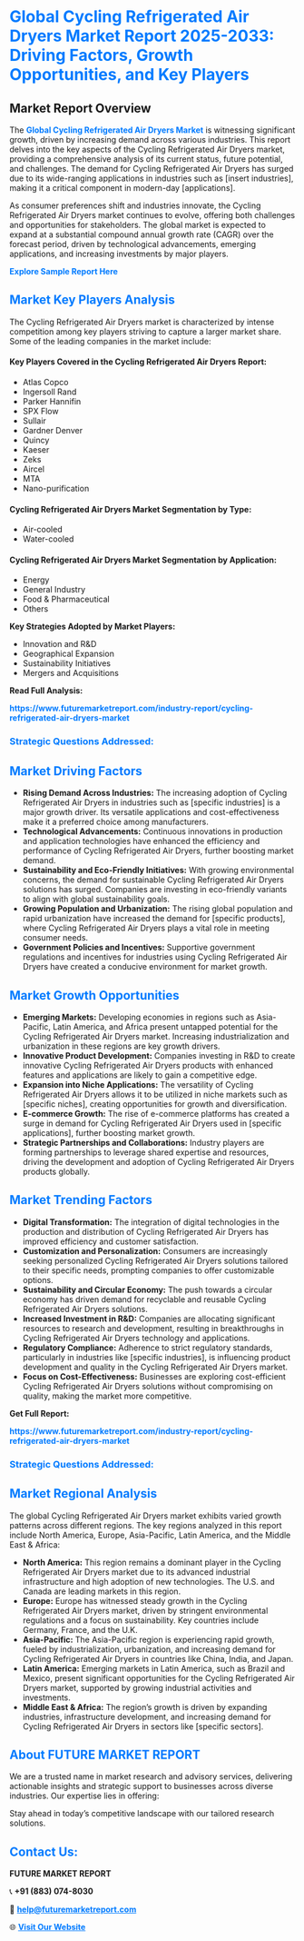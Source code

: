 <h1 style="color: #007BFF;">Global Cycling Refrigerated Air Dryers Market Report 2025-2033: Driving Factors, Growth Opportunities, and Key Players</h1>

<section id="overview">
<h2>Market Report Overview</h2>
<p>The <a href="https://www.futuremarketreport.com/industry-report/cycling-refrigerated-air-dryers-market" style="color: #007BFF; text-decoration: none;"><strong>Global Cycling Refrigerated Air Dryers Market</strong></a> is witnessing significant growth, driven by increasing demand across various industries. This report delves into the key aspects of the Cycling Refrigerated Air Dryers market, providing a comprehensive analysis of its current status, future potential, and challenges. The demand for Cycling Refrigerated Air Dryers has surged due to its wide-ranging applications in industries such as [insert industries], making it a critical component in modern-day [applications].</p>
<p>As consumer preferences shift and industries innovate, the Cycling Refrigerated Air Dryers market continues to evolve, offering both challenges and opportunities for stakeholders. The global market is expected to expand at a substantial compound annual growth rate (CAGR) over the forecast period, driven by technological advancements, emerging applications, and increasing investments by major players.</p>
</section>

<section id="overview">
<p><a href="https://www.futuremarketreport.com/request-sample/reportId=26954" style="color: #007BFF; text-decoration: none;"><strong>Explore Sample Report Here</strong></a></p>
</section>

<section id="key-players">
<h2 style="color: #007BFF;">Market Key Players Analysis</h2>
<p>The Cycling Refrigerated Air Dryers market is characterized by intense competition among key players striving to capture a larger market share. Some of the leading companies in the market include:</p>
<h4>Key Players Covered in the Cycling Refrigerated Air Dryers Report:</h4>
<ul><li>Atlas Copco</li><li>Ingersoll Rand</li><li>Parker Hannifin</li><li>SPX Flow</li><li>Sullair</li><li>Gardner Denver</li><li>Quincy</li><li>Kaeser</li><li>Zeks</li><li>Aircel</li><li>MTA</li><li>Nano-purification</li></ul>
<h4>Cycling Refrigerated Air Dryers Market Segmentation by Type:</h4>
<ul><li>Air-cooled</li><li>Water-cooled</li></ul>

<h4>Cycling Refrigerated Air Dryers Market Segmentation by Application:</h4>
<ul><li>Energy</li><li>General Industry</li><li>Food &amp; Pharmaceutical</li><li>Others</li></ul>
<p><strong>Key Strategies Adopted by Market Players:</strong></p>
<ul>
<li>Innovation and R&D</li>
<li>Geographical Expansion</li>
<li>Sustainability Initiatives</li>
<li>Mergers and Acquisitions</li>
</ul>
</section>

<section>
<p><strong>Read Full Analysis: </strong></p><a href="https://www.futuremarketreport.com/industry-report/cycling-refrigerated-air-dryers-market" style="color: #007BFF; text-decoration: none;"><strong>https://www.futuremarketreport.com/industry-report/cycling-refrigerated-air-dryers-market</strong></a>
<h3 style="color: #007BFF;">Strategic Questions Addressed:</h3>
</section>

<section id="driving-factors">
<h2 style="color: #007BFF;">Market Driving Factors</h2>
<ul>
<li><strong>Rising Demand Across Industries:</strong> The increasing adoption of Cycling Refrigerated Air Dryers in industries such as [specific industries] is a major growth driver. Its versatile applications and cost-effectiveness make it a preferred choice among manufacturers.</li>
<li><strong>Technological Advancements:</strong> Continuous innovations in production and application technologies have enhanced the efficiency and performance of Cycling Refrigerated Air Dryers, further boosting market demand.</li>
<li><strong>Sustainability and Eco-Friendly Initiatives:</strong> With growing environmental concerns, the demand for sustainable Cycling Refrigerated Air Dryers solutions has surged. Companies are investing in eco-friendly variants to align with global sustainability goals.</li>
<li><strong>Growing Population and Urbanization:</strong> The rising global population and rapid urbanization have increased the demand for [specific products], where Cycling Refrigerated Air Dryers plays a vital role in meeting consumer needs.</li>
<li><strong>Government Policies and Incentives:</strong> Supportive government regulations and incentives for industries using Cycling Refrigerated Air Dryers have created a conducive environment for market growth.</li>
</ul>
</section>

<section id="growth-opportunities">
<h2 style="color: #007BFF;">Market Growth Opportunities</h2>
<ul>
<li><strong>Emerging Markets:</strong> Developing economies in regions such as Asia-Pacific, Latin America, and Africa present untapped potential for the Cycling Refrigerated Air Dryers market. Increasing industrialization and urbanization in these regions are key growth drivers.</li>
<li><strong>Innovative Product Development:</strong> Companies investing in R&D to create innovative Cycling Refrigerated Air Dryers products with enhanced features and applications are likely to gain a competitive edge.</li>
<li><strong>Expansion into Niche Applications:</strong> The versatility of Cycling Refrigerated Air Dryers allows it to be utilized in niche markets such as [specific niches], creating opportunities for growth and diversification.</li>
<li><strong>E-commerce Growth:</strong> The rise of e-commerce platforms has created a surge in demand for Cycling Refrigerated Air Dryers used in [specific applications], further boosting market growth.</li>
<li><strong>Strategic Partnerships and Collaborations:</strong> Industry players are forming partnerships to leverage shared expertise and resources, driving the development and adoption of Cycling Refrigerated Air Dryers products globally.</li>
</ul>
</section>

<section id="trending-factors">
<h2 style="color: #007BFF;">Market Trending Factors</h2>
<ul>
<li><strong>Digital Transformation:</strong> The integration of digital technologies in the production and distribution of Cycling Refrigerated Air Dryers has improved efficiency and customer satisfaction.</li>
<li><strong>Customization and Personalization:</strong> Consumers are increasingly seeking personalized Cycling Refrigerated Air Dryers solutions tailored to their specific needs, prompting companies to offer customizable options.</li>
<li><strong>Sustainability and Circular Economy:</strong> The push towards a circular economy has driven demand for recyclable and reusable Cycling Refrigerated Air Dryers solutions.</li>
<li><strong>Increased Investment in R&D:</strong> Companies are allocating significant resources to research and development, resulting in breakthroughs in Cycling Refrigerated Air Dryers technology and applications.</li>
<li><strong>Regulatory Compliance:</strong> Adherence to strict regulatory standards, particularly in industries like [specific industries], is influencing product development and quality in the Cycling Refrigerated Air Dryers market.</li>
<li><strong>Focus on Cost-Effectiveness:</strong> Businesses are exploring cost-efficient Cycling Refrigerated Air Dryers solutions without compromising on quality, making the market more competitive.</li>
</ul>
</section>

<section>
<p><strong>Get Full Report: </strong></p><a href="https://www.futuremarketreport.com/industry-report/cycling-refrigerated-air-dryers-market" style="color: #007BFF; text-decoration: none;"><strong>https://www.futuremarketreport.com/industry-report/cycling-refrigerated-air-dryers-market</strong></a>
<h3 style="color: #007BFF;">Strategic Questions Addressed:</h3>
</section>


<section id="regional-analysis">
<h2 style="color: #007BFF;">Market Regional Analysis</h2>
<p>The global Cycling Refrigerated Air Dryers market exhibits varied growth patterns across different regions. The key regions analyzed in this report include North America, Europe, Asia-Pacific, Latin America, and the Middle East & Africa:</p>
<ul>
<li><strong>North America:</strong> This region remains a dominant player in the Cycling Refrigerated Air Dryers market due to its advanced industrial infrastructure and high adoption of new technologies. The U.S. and Canada are leading markets in this region.</li>
<li><strong>Europe:</strong> Europe has witnessed steady growth in the Cycling Refrigerated Air Dryers market, driven by stringent environmental regulations and a focus on sustainability. Key countries include Germany, France, and the U.K.</li>
<li><strong>Asia-Pacific:</strong> The Asia-Pacific region is experiencing rapid growth, fueled by industrialization, urbanization, and increasing demand for Cycling Refrigerated Air Dryers in countries like China, India, and Japan.</li>
<li><strong>Latin America:</strong> Emerging markets in Latin America, such as Brazil and Mexico, present significant opportunities for the Cycling Refrigerated Air Dryers market, supported by growing industrial activities and investments.</li>
<li><strong>Middle East & Africa:</strong> The region’s growth is driven by expanding industries, infrastructure development, and increasing demand for Cycling Refrigerated Air Dryers in sectors like [specific sectors].</li>
</ul>
</section>

<footer>
<h2 style="color: #007BFF;">About FUTURE MARKET REPORT</h2>
<p>We are a trusted name in market research and advisory services, delivering actionable insights and strategic support to businesses across diverse industries. Our expertise lies in offering:</p>

<p>Stay ahead in today’s competitive landscape with our tailored research solutions.</p>

<h2 style="color: #007BFF;">Contact Us:</h2>
<p><strong>FUTURE MARKET REPORT</strong></p>
<p>📞 <strong>+91 (883) 074-8030</strong></p>
<p>📧 <strong><a href="mailto:help@futuremarketreport.com" style="color: #007BFF;">help@futuremarketreport.com</a></strong></p>
<p>🌐 <strong><a href="https://www.futuremarketreport.com/" style="color: #007BFF;">Visit Our Website</a></strong></p>
</footer>